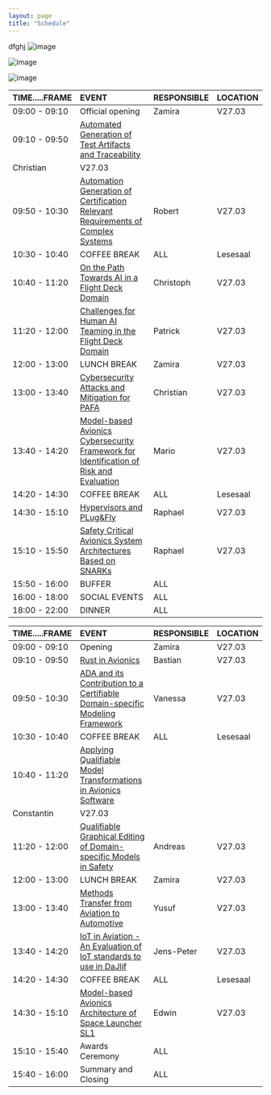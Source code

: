 ```yaml
---
layout: page
title: "Schedule"
---
```

dfghj
![image](https://github.com/Edwin-Isidory/ils.doctoral.seminar.2024.github.io/assets/148284895/f80fa160-3a6e-457e-8101-c2a2c2f49dc8)
  
  ![image](https://github.com/Edwin-Isidory/ils.doctoral.seminar.2024.github.io/assets/148284895/b8731cd5-69e2-45e9-98df-5bbfeb234a41)


  ![image](https://github.com/Edwin-Isidory/ils.doctoral.seminar.2024.github.io/assets/148284895/19ed92a4-a914-48e9-8ea4-a31382e8159d)

|   TIME.....FRAME   |EVENT|RESPONSIBLE|LOCATION|
|:-|:-|:-|:-|
|09:00 - 09:10|Official opening | Zamira | V27.03|
|09:10 - 09:50| [Automated Generation of Test Artifacts and Traceability](./abstracts.md#3-automated-generation-of-test-artifacts-and-traceability-for-a-safety-critical-distributed-avionics-platform)
| Christian | V27.03|
|09:50 - 10:30| [Automation Generation of Certification Relevant Requirements of Complex Systems](./abstracts.md#4-automatic-generation-of-certification-relevant-requirements-of-complex-avionics-systems) | Robert | V27.03|
|10:30 - 10:40|COFFEE BREAK| ALL |Lesesaal|
|10:40 - 11:20|[On the Path Towards AI in a Flight Deck Domain](./abstracts.md#12-on-the-path-towards-artificial-intelligence-in-a-flightdeck-an-anthropomorphic-approach-to-leverage-trust-phase-iii-flight-performance-monitoring) | Christoph | V27.03|
|11:20 - 12:00|[Challenges for Human AI Teaming in the Flight Deck Domain](./abstracts.md#5-challenges-for-human-ai-teaming-in-the-flight-deck-domain) | Patrick | V27.03|
|12:00 - 13:00| LUNCH BREAK | Zamira | V27.03|
|13:00 - 13:40|[Cybersecurity Attacks and Mitigation for PAFA](./abstracts.md#6-cybersecurity-attacks-and-mitigation-strategies-for-self-adaptive-avionics-a-plugfly-avionics-pafa-platform-case-study)|Christian|V27.03|
|13:40 - 14:20|[Model-based Avionics Cybersecurity Framework for Identification of Risk and Evaluation](./abstracts.md#10-model-based-avionics-cybersecurity-framework-for-identification-of-risk-and-evaluation-macsfire)|Mario|V27.03|
|14:20 - 14:30|COFFEE BREAK| ALL |Lesesaal|
|14:30 - 15:10|[Hypervisors and PLug&Fly](./abstracts.md#7-hypervisors-and-plug--fly-in-a-new-space-launcher--a-scalable-approach-to-enhance-space-launcher-development)| Raphael |V27.03|
|15:10 - 15:50|[Safety Critical Avionics System Architectures Based on SNARKs](./abstracts.md#15-safety-critical-avionics-system-architectures-based-on-snarks)| Raphael |V27.03|
|15:50 - 16:00|BUFFER| ALL |  |
|16:00 - 18:00|SOCIAL EVENTS| ALL |  |
|18:00 - 22:00|DINNER| ALL | |




|   TIME.....FRAME   |EVENT|RESPONSIBLE|LOCATION|
|:-|:-|:-|:-|
|09:00 - 09:10|Opening | Zamira | V27.03|
|09:10 - 09:50|[Rust in Avionics](./abstracts.md#14-how-would-modern-programming-languages-affect-the-avionics-software-certification-process) | Bastian | V27.03|
|09:50 - 10:30| [ADA and its Contribution to a Certifiable Domain-specific Modeling Framework](./abstracts.md#1-ada-and-its-contribution-to-a-certifiable-domain-specific-modeling-framework) | Vanessa | V27.03|
|10:30 - 10:40|COFFEE BREAK| ALL |Lesesaal|
|10:40 - 11:20| [Applying Qualifiable Model Transformations in Avionics Software](./abstracts.md#2-applying-qualifiable-model-transformations-in-avionics-software-development-with-automated-tool-qualification-support)
 | Constantin | V27.03|
|11:20 - 12:00|[Qualifiable Graphical Editing of Domain-specific Models in Safety](./abstracts.md#13-qualifiable-graphical-editing-of-domain-specific-models-in-safety-critical-avionics-through-block-diagram-recognition) | Andreas | V27.03|
|12:00 - 13:00| LUNCH BREAK | Zamira | V27.03|
|13:00 - 13:40|[Methods Transfer from Aviation to Automotive](./abstracts.md#9-methods-transfer-from-aviation-to-automotive)|Yusuf|V27.03|
|13:40 - 14:20|[IoT in Aviation - An Evaluation of IoT standards to use in DaJlif](./abstracts.md#8-iot-in-aviation--an-evaluation-of-iot-standards-to-use-in-daklif)|Jens-Peter|V27.03|
|14:20 - 14:30|COFFEE BREAK| ALL |Lesesaal|
|14:30 - 15:10|[Model-based Avionics Architecture of Space Launcher SL1](./abstracts.md#11-model-based-avionics-architecture-of-space-launcher-sl1)| Edwin |V27.03|
|15:10 - 15:40|Awards Ceremony| ALL |  |
|15:40 - 16:00|Summary and Closing| ALL |  |






